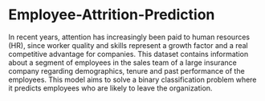 # Employee-Attrition-Prediction
In recent years, attention has increasingly been paid to human resources (HR), since worker quality and skills represent a growth factor and a real competitive advantage for companies. This dataset contains information about a segment of employees in the sales team of a large insurance company regarding demographics, tenure and past performance of the employees. This model aims to solve a binary classification problem where it predicts employees who are likely to leave the organization.
